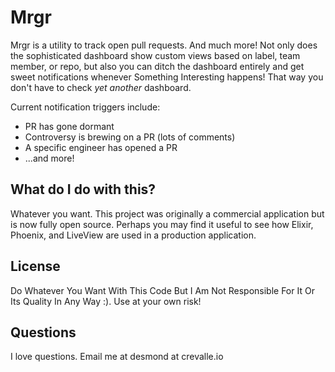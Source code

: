 # Mrgr

Mrgr is a utility to track open pull requests.  And much more!  Not only does the sophisticated dashboard show custom views based on label, team member, or repo, but also you can ditch the dashboard entirely and get sweet notifications whenever Something Interesting happens!  That way you don't have to check _yet another_ dashboard.

Current notification triggers include: 

* PR has gone dormant
* Controversy is brewing on a PR (lots of comments)
* A specific engineer has opened a PR
* ...and more!

## What do I do with this?

Whatever you want.  This project was originally a commercial application but is now fully open source.  Perhaps you may find it useful to see how Elixir, Phoenix, and LiveView are used in a production application.

## License

Do Whatever You Want With This Code But I Am Not Responsible For It Or Its Quality In Any Way :).  Use at your own risk!

## Questions

I love questions.  Email me at desmond at crevalle.io

